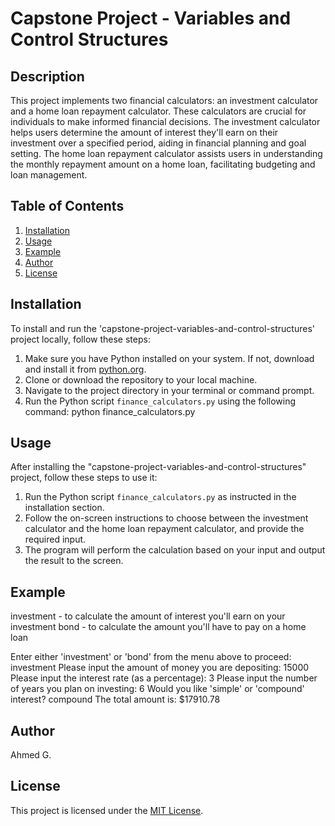# Capstone Project - Variables and Control Structures

## Description
This project implements two financial calculators: an investment calculator and a home loan repayment calculator. These calculators are crucial for individuals to make informed financial decisions. The investment calculator helps users determine the amount of interest they'll earn on their investment over a specified period, aiding in financial planning and goal setting. The home loan repayment calculator assists users in understanding the monthly repayment amount on a home loan, facilitating budgeting and loan management.


## Table of Contents
1. [Installation](#installation)
2. [Usage](#usage)
3. [Example](#example)
4. [Author](#author)
5. [License](#license)


## Installation
To install and run the 'capstone-project-variables-and-control-structures' project locally, follow these steps:

1. Make sure you have Python installed on your system. If not, download and install it from [python.org](https://www.python.org/).
2. Clone or download the repository to your local machine. 
3. Navigate to the project directory in your terminal or command prompt.
4. Run the Python script `finance_calculators.py` using the following command:
   python finance_calculators.py


## Usage
After installing the "capstone-project-variables-and-control-structures" project, follow these steps to use it:
1. Run the Python script `finance_calculators.py` as instructed in the installation section.
2. Follow the on-screen instructions to choose between the investment calculator and the home loan repayment calculator, and provide the required input.
3. The program will perform the calculation based on your input and output the result to the screen.


## Example
investment - to calculate the amount of interest you'll earn on your investment
bond       - to calculate the amount you'll have to pay on a home loan

Enter either 'investment' or 'bond' from the menu above to proceed: investment
Please input the amount of money you are depositing: 15000
Please input the interest rate (as a percentage): 3
Please input the number of years you plan on investing: 6
Would you like 'simple' or 'compound' interest? compound
The total amount is: $17910.78


## Author
Ahmed G.


## License
This project is licensed under the [MIT License](LICENSE).
